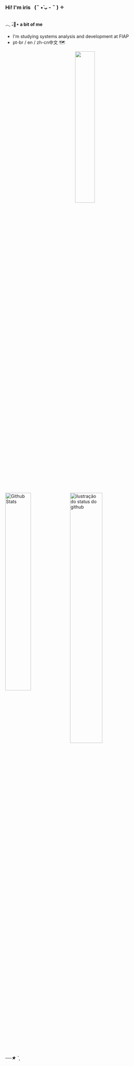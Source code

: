 ### Hi! I'm iris⠀(˵ •̀ ᴗ - ˵ ) ✧
##
####  𓂃 ࣪˖🦋⋆ a bit of me       
-  I'm studying systems analysis and development at FIAP  
-  pt-br / en / zh-cn中文 🗺

  <div align="center">
 <img src="https://github.com/Irissuu/irissuu/assets/161527170/6dd79a08-fd8b-4ec9-98a7-a2161869f3cd"  width="35%" />
</div>

## 

<a href="https://github.com/irissuu/github-readme-stats">
<img align="left" src="https://github-readme-stats.vercel.app/api/top-langs/?username=irissuu&layout=compact&bg_color=ff00&title_color=FF5E5E&hide_border=True&include_all_commits=true&count_private=true&hide=html,jupyter%20notebook" width="40%" alt="Github Stats"/>

</a>
<img align='center' src="https://github-readme-stats.vercel.app/api?username=irissuu&show_icons=true&title_color=FF5E5E&icon_color=8DEEF2&bg_color=ff00&hide_border=True&count_private=true&lang_count=20" width="45%" alt="ilustração do status do github">


##### ──★ ˙ ̟




 


